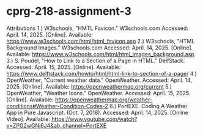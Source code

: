# cprg-218-assignment-3
Attributions
1.) W3schools, "HMTL Favicon." W3schools.com Accessed: April. 14, 2025. [Online]. Available: https://www.w3schools.com/html/html_favicon.asp
2.) W3schools, "HTML Background Images." W3schools.com Accessed: April. 14, 2025. [Online]. Available: https://www.w3schools.com/html/html_images_background.asp
3.) S. Poudel, "How to Link to a Section of a Page in HTML." DelfStack. Accessed: April. 15, 2025. [Online]. Available: https://www.delftstack.com/howto/html/html-link-to-section-of-a-page/
4.) OpenWeather, "Current weather data." OpenWeather. Accessed: April. 14, 2025. [Online]. Available: https://openweathermap.org/current
5.) OpenWeather, "Weather Icons." OpenWeather. Accessed: April. 15, 2025. [Online]. Available: https://openweathermap.org/weather-conditions#Weather-Condition-Codes-2
6.) PortEXE. Coding A Weather App in Pure Javascript. (Oct. 7, 2018). Accessed: April. 14, 2025. [Online Video]. Available: https://www.youtube.com/watch?v=ZPG2wGNj6J4&ab_channel=PortEXE